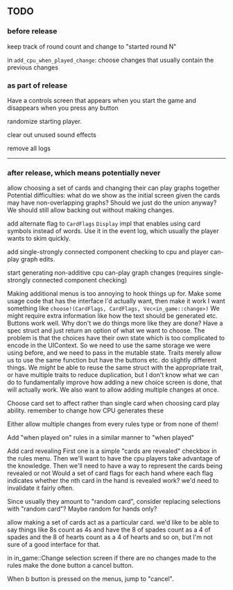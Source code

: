 ## TODO

### before release

keep track of round count and change to "started round N"

in `add_cpu_when_played_change`: choose changes that usually contain the previous changes

### as part of release 

Have a controls screen that appears when you start the game and disappears when you press any button

randomize starting player.

clear out unused sound effects

remove all logs
____

### after release, which means potentially never

allow choosing a set of cards and changing their can play graphs together
    Potential difficulties: what do we show as the initial screen given the cards may have non-overlapping graphs?
    Should we just do the union anyway? We should still allow backing out without making changes.

add alternate flag to `CardFlags` `Display` impl that enables using card symbols instead of words. Use it in the event log, which usually the player wants to skim quickly.

add single-strongly connected component checking to cpu and player can-play graph edits.

start generating non-additive cpu can-play graph changes (requires single-strongly connected component checking)

Making additional menus is too annoying to hook things up for. Make some usage code that has the interface  I'd actually want, then make it work
    I want something like `choose!(CardFlags, CardFlags, Vec<in_game::change>)`
        We might require extra information like how the text should be generated etc.
    Buttons work well. Why don't we do things more like they are done?
      Have a spec struct and just return an option of what we want to choose.
    The problem is that the choices have their own state which is too complicated to encode in the UIContext.
      So we need to use the same storage we were using before, and we need to pass in the mutable state.
      Traits merely allow us to use the same function but have the buttons etc. do slightly different things.
      We *might* be able to reuse the same struct with the appropriate trait, or have multiple traits to reduce duplication,
        but I don't know what we can do to fundamentally improve how adding a new choice screen is done, that will actually work.
      We also want to allow adding multiple changes at once.

Choose card set to affect rather than single card when choosing card play ability.
  remember to change how CPU generates these

Either allow multiple changes from every rules type or from none of them!

Add "when played on" rules in a similar manner to "when played"

Add card revealing
  First one is a simple "cards are revealed" checkbox in the rules menu.
  Then we'll want to have the cpu players take advantage of the knowledge.
  Then we'll need to have a way to represent the cards being revealed or not
    Would a set of card flags for each hand where each flag indicates whether
    the nth card in the hand is revealed work? we'd need to invalidate it fairly
    often.

Since usually they amount to "random card", consider replacing selections with "random card"?
  Maybe random for hands only?

allow making a set of cards act as a particular card.
    we'd like to be able to say things like 8s count as 4s and have the 8 of spades count as a 4 of spades and the 8 of hearts count as a 4 of hearts and so on, but I'm not sure of a good interface for that.

in in_game::Change selection screen if there are no changes made to the rules make the done button a cancel button.

When b button is pressed on the menus, jump to "cancel".
